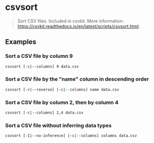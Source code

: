 # csvsort

> Sort CSV files. Included in csvkit. More information: <https://csvkit.readthedocs.io/en/latest/scripts/csvsort.html>.

## Examples

### Sort a CSV file by column 9

```bash
csvsort [-c|--columns] 9 data.csv
```

### Sort a CSV file by the "name" column in descending order

```bash
csvsort [-r|--reverse] [-c|--columns] name data.csv
```

### Sort a CSV file by column 2, then by column 4

```bash
csvsort [-c|--columns] 2,4 data.csv
```

### Sort a CSV file without inferring data types

```bash
csvsort [-I|--no-inference] [-c|--columns] columns data.csv
```
